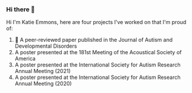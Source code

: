 ### Hi there 👋

Hi I'm Katie Emmons, here are four projects I've worked on that I'm proud of:

1. 📖 A peer-reviewed paper published in the Journal of Autism and Developmental Disorders 
2. A poster presented at the 181st Meeting of the Acoustical Society of America
3. A poster presented at the International Society for Autism Research Annual Meeting (2021)
4. A poster presented at the International Society for Autism Research Annual Meeting (2020)
